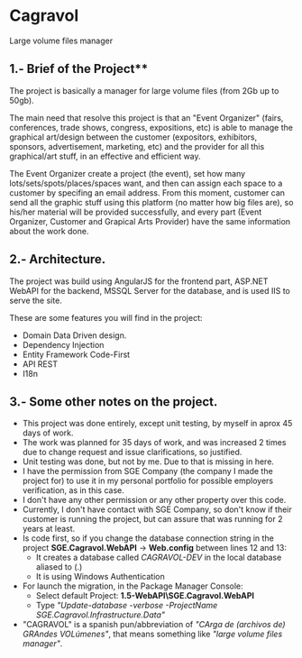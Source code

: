 # Cagravol
Large volume files manager

## 1.- Brief of the Project**

The project is basically a manager for large volume files (from 2Gb up to 50gb).

The main need that resolve this project is that an "Event Organizer" (fairs, conferences, trade shows, congress, expositions, etc) is able to manage the graphical art/design between the customer (expositors, exhibitors, sponsors, advertisement, marketing, etc) and the provider for all this graphical/art stuff, in an effective and efficient way.

The Event Organizer create a project (the event), set how many lots/sets/spots/places/spaces want, and then can assign each space to a customer by specifing an email address. From this moment, customer can send all the graphic stuff using this platform (no matter how big files are), so his/her material will be provided successfully, and every part (Event Organizer, Customer and Grapical Arts Provider) have the same information about the work done.

## 2.- Architecture.

The project was build using AngularJS for the frontend part, ASP.NET WebAPI for the backend, MSSQL Server for the database, and is used IIS to serve the site.

These are some features you will find in the project:
   - Domain Data Driven design.
   - Dependency Injection
   - Entity Framework Code-First
   - API REST
   - I18n
 

## 3.- Some other notes on the project.

   - This project was done entirely, except unit testing, by myself in aprox 45 days of work.
   - The work was planned for 35 days of work, and was increased 2 times due to change request and issue clarifications, so justified.
   - Unit testing was done, but not by me. Due to that is missing in here.
   - I have the permission from SGE Company (the company I made the project for) to use it in my personal portfolio for possible employers verification, as in this case.
   - I don't have any other permission or any other property over this code.
   - Currently, I don't have contact with SGE Company, so don't know if their customer is running the project, but can assure that was running for 2 years at least.
   - Is code first, so if you change the database connection string in the project __SGE.Cagravol.WebAPI__ -> __Web.config__ between lines 12 and 13:
     - It creates a database called _CAGRAVOL-DEV_ in the local database aliased to (.) 
     - It is using Windows Authentication
   - For launch the migration, in the Package Manager Console:
     - Select default Project: __1.5-WebAPI\SGE.Cagravol.WebAPI__
     - Type _"Update-database -verbose -ProjectName SGE.Cagravol.Infrastructure.Data"_
   - "CAGRAVOL" is a spanish pun/abbreviation of _"CArga de (archivos de) GRAndes VOLúmenes"_, that means something like _"large volume files manager"_.



